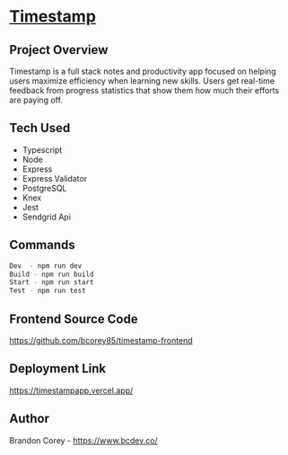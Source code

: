# [Timestamp](https://timestampapp.vercel.app/)

## Project Overview
Timestamp is a full stack notes and productivity app focused on helping users maximize efficiency when learning new skills. Users get real-time feedback from progress statistics that show them how much their efforts are paying off.

## Tech Used
* Typescript
* Node
* Express
* Express Validator
* PostgreSQL
* Knex
* Jest
* Sendgrid Api

## Commands
```bash
Dev  - npm run dev
Build - npm run build
Start - npm run start
Test - npm run test
```

## Frontend Source Code
https://github.com/bcorey85/timestamp-frontend

## Deployment Link
https://timestampapp.vercel.app/

## Author
Brandon Corey - https://www.bcdev.co/




